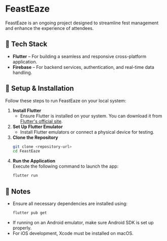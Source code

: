 # FeastEaze  

FeastEaze is an ongoing project designed to streamline fest management and enhance the experience of attendees.  

## 🚀 Tech Stack  
- **Flutter** – For building a seamless and responsive cross-platform application.  
- **Firebase** – For backend services, authentication, and real-time data handling.  

## 🔧 Setup & Installation  
Follow these steps to run FeastEaze on your local system:  

1. **Install Flutter**  
   - Ensure Flutter is installed on your system. You can download it from [Flutter's official site](https://flutter.dev/docs/get-started/install).  
2. **Set Up Flutter Emulator**  
   - Install Flutter emulators or connect a physical device for testing.  
3. **Clone the Repository**  
   ```sh  
   git clone <repository-url>  
   cd FeastEaze  
   ```  
4. **Run the Application**  
   Execute the following command to launch the app:  
   ```sh  
   flutter run  
   ```  

## 📌 Notes  
- Ensure all necessary dependencies are installed using:  
  ```sh  
  flutter pub get  
  ```  
- If running on an Android emulator, make sure Android SDK is set up properly.  
- For iOS development, Xcode must be installed on macOS.  
